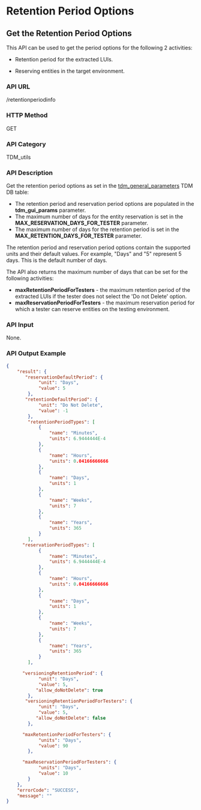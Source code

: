 # Retention Period Options

## Get the Retention Period Options

This API can be used to get the period options for the following 2 activities:

- Retention period for the extracted LUIs.

- Reserving entities in the target environment.   

### API URL

/retentionperiodinfo

### HTTP Method

GET

### API Category

TDM_utils

### API Description

Get the retention period options as set in the [tdm_general_parameters](/articles/TDM/tdm_configuration/02_tdmdb_general_parameters.md) TDM DB table:

- The retention period and reservation period options are populated in the **tdm_gui_params** parameter.
- The maximum number of days for the entity reservation is set in the **MAX_RESERVATION_DAYS_FOR_TESTER** parameter.
- The maximum number of days for the retention period is set in the **MAX_RETENTION_DAYS_FOR_TESTER** parameter.

The retention period and reservation period options contain the supported units and their default values. For example, "Days" and "5" represent 5 days. This is the default number of days.

The API also returns the maximum number of days that can be set for the following activities:

- **maxRetentionPeriodForTesters** - the maximum retention period of the extracted LUIs if the tester does not select the 'Do not Delete' option.
- **maxReservationPeriodForTesters** - the maximum reservation period for which a tester can reserve entities on the testing environment.

### API Input

None.

### API Output Example

```json
{
    "result": {
       "reservationDefaultPeriod": {
            "unit": "Days",
            "value": 5
        },
       "retentionDefaultPeriod": {
            "unit": "Do Not Delete",
            "value": -1
        },
        "retentionPeriodTypes": [
            {
                "name": "Minutes",
                "units": 6.9444444E-4
            },
            {
                "name": "Hours",
                "units": 0.04166666666
            },
            {
                "name": "Days",
                "units": 1
            },
            {
                "name": "Weeks",
                "units": 7
            },
            {
                "name": "Years",
                "units": 365
            }
        ],
      "reservationPeriodTypes": [
            {
                "name": "Minutes",
                "units": 6.9444444E-4
            },
            {
                "name": "Hours",
                "units": 0.04166666666
            },
            {
                "name": "Days",
                "units": 1
            },
            {
                "name": "Weeks",
                "units": 7
            },
            {
                "name": "Years",
                "units": 365
            }
        ],

      "versioningRetentionPeriod": {
            "unit": "Days",
            "value": 5,
           "allow_doNotDelete": true
        },
       "versioningRetentionPeriodForTesters": {
            "unit": "Days",
            "value": 5,
           "allow_doNotDelete": false
        },

      "maxRetentionPeriodForTesters": {
            "units": "Days",
            "value": 90
        },

      "maxReservationPeriodForTesters": {
            "units": "Days",
            "value": 10
        }
    },
    "errorCode": "SUCCESS",
    "message": ""
}
```

